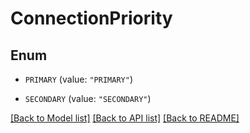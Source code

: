 # ConnectionPriority

## Enum


* `PRIMARY` (value: `"PRIMARY"`)

* `SECONDARY` (value: `"SECONDARY"`)


[[Back to Model list]](../README.md#documentation-for-models) [[Back to API list]](../README.md#documentation-for-api-endpoints) [[Back to README]](../README.md)


